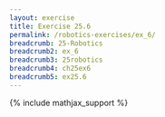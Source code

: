 ```yaml
---
layout: exercise
title: Exercise 25.6
permalink: /robotics-exercises/ex_6/
breadcrumb: 25-Robotics
breadcrumb2: ex_6
breadcrumb3: 25robotics
breadcrumb4: ch25ex6
breadcrumb5: ex25.6
---
```


{% include mathjax_support %}

